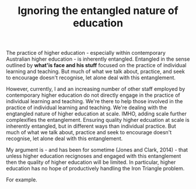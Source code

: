 ﻿---
backlinks:
- title: Blog posts
  url: /memex/share/blog/blog-posts.html
title: Ignoring the entangled nature of education
---
The practice of higher education - especially within contemporary Australian higher education - is inherently entangled. Entangled in the sense outlined by __what'is face and his stuff__ focused on the practice of individual learning and teaching. But much of what we talk about, practice, and seek to encourage doesn't recognise, let alone deal with this entanglement.

However, currently, I and an increasing number of other staff employed by contemporary higher education do not directly engage in the practice of individual learning and teaching. We're there to help those involved in the practice of individual learning and teaching. We're dealing with the engtangled nature of higher education at scale. IMHO, adding scale further complexifies the entanglement. Ensuring quality higher edcuation at scale is inherently entangled, but in different ways than individual practice. But much of what we talk about, practice and seek to encourage doesn't recognise, let alone deal with this entanglement.

My argument is - and has been for sometime (Jones and Clark, 2014) - that unless higher education recignoses and engaged with this entanglement then the quality of higher education will be limited. In particular, higher education has no hope of productively handling the Iron Triangle problem.

For example.